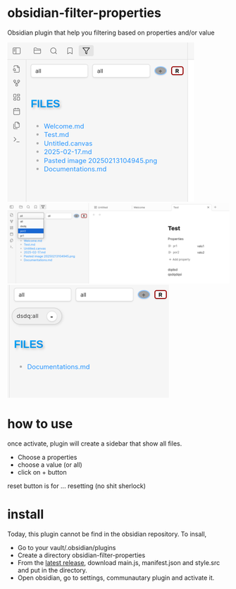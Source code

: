 # obsidian-filter-properties
Obsidian plugin that help you filtering based on properties and/or value

![alt text](readmestuff/1.png)
![alt text](readmestuff/2.png)
![alt text](readmestuff/3.png)

# how to use

once activate, plugin will create a sidebar that show all files. 
* Choose a properties
* choose a value (or all)
* click on + button

reset button is for ... resetting (no shit sherlock)

# install

Today, this plugin cannot be find in the obsidian repository. To insall, 
* Go to your vault/.obsidian/plugins
* Create a directory obsidian-filter-properties
* From the  [latest release](https://github.com/e471wo/obsidian-filter-properties/releases/latest), download main.js, manifest.json and style.src and put in the directory.
* Open obsidian, go to settings, communautary plugin and activate it. 
